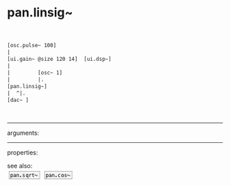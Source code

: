# pan.linsig~

```


[osc.pulse~ 100]
|
[ui.gain~ @size 120 14]  [ui.dsp~]
|
|         [osc~ 1]
|         |.
[pan.linsig~]
|  ^|.
[dac~ ]

            
```
---
arguments:


---
properties:


see also:<br>
![pan.sqrt~](img/object_pan.sqrt~.png)
![pan.cos~](img/object_pan.cos~.png)
